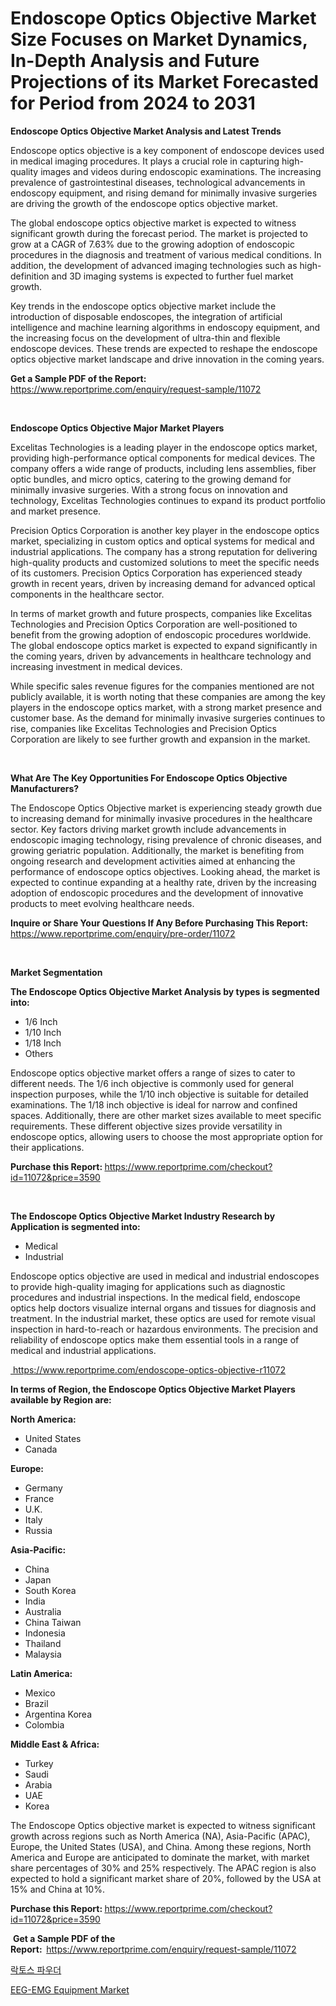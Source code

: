 <p><h1>Endoscope Optics Objective Market Size Focuses on Market Dynamics, In-Depth Analysis and Future Projections of its Market Forecasted for Period from 2024 to 2031</h1></p><p><strong>Endoscope Optics Objective Market Analysis and Latest Trends</strong></p>
<p><p>Endoscope optics objective is a key component of endoscope devices used in medical imaging procedures. It plays a crucial role in capturing high-quality images and videos during endoscopic examinations. The increasing prevalence of gastrointestinal diseases, technological advancements in endoscopy equipment, and rising demand for minimally invasive surgeries are driving the growth of the endoscope optics objective market.</p><p>The global endoscope optics objective market is expected to witness significant growth during the forecast period. The market is projected to grow at a CAGR of 7.63% due to the growing adoption of endoscopic procedures in the diagnosis and treatment of various medical conditions. In addition, the development of advanced imaging technologies such as high-definition and 3D imaging systems is expected to further fuel market growth.</p><p>Key trends in the endoscope optics objective market include the introduction of disposable endoscopes, the integration of artificial intelligence and machine learning algorithms in endoscopy equipment, and the increasing focus on the development of ultra-thin and flexible endoscope devices. These trends are expected to reshape the endoscope optics objective market landscape and drive innovation in the coming years.</p></p>
<p><strong>Get a Sample PDF of the Report:&nbsp;</strong> <a href="https://www.reportprime.com/enquiry/request-sample/11072">https://www.reportprime.com/enquiry/request-sample/11072</a></p>
<p>&nbsp;</p>
<p><strong>Endoscope Optics Objective Major Market Players</strong></p>
<p><p>Excelitas Technologies is a leading player in the endoscope optics market, providing high-performance optical components for medical devices. The company offers a wide range of products, including lens assemblies, fiber optic bundles, and micro optics, catering to the growing demand for minimally invasive surgeries. With a strong focus on innovation and technology, Excelitas Technologies continues to expand its product portfolio and market presence.</p><p>Precision Optics Corporation is another key player in the endoscope optics market, specializing in custom optics and optical systems for medical and industrial applications. The company has a strong reputation for delivering high-quality products and customized solutions to meet the specific needs of its customers. Precision Optics Corporation has experienced steady growth in recent years, driven by increasing demand for advanced optical components in the healthcare sector.</p><p>In terms of market growth and future prospects, companies like Excelitas Technologies and Precision Optics Corporation are well-positioned to benefit from the growing adoption of endoscopic procedures worldwide. The global endoscope optics market is expected to expand significantly in the coming years, driven by advancements in healthcare technology and increasing investment in medical devices.</p><p>While specific sales revenue figures for the companies mentioned are not publicly available, it is worth noting that these companies are among the key players in the endoscope optics market, with a strong market presence and customer base. As the demand for minimally invasive surgeries continues to rise, companies like Excelitas Technologies and Precision Optics Corporation are likely to see further growth and expansion in the market.</p></p>
<p>&nbsp;</p>
<p><strong>What Are The Key Opportunities For Endoscope Optics Objective Manufacturers?</strong></p>
<p><p>The Endoscope Optics Objective market is experiencing steady growth due to increasing demand for minimally invasive procedures in the healthcare sector. Key factors driving market growth include advancements in endoscopic imaging technology, rising prevalence of chronic diseases, and growing geriatric population. Additionally, the market is benefiting from ongoing research and development activities aimed at enhancing the performance of endoscope optics objectives. Looking ahead, the market is expected to continue expanding at a healthy rate, driven by the increasing adoption of endoscopic procedures and the development of innovative products to meet evolving healthcare needs.</p></p>
<p><strong>Inquire or Share Your Questions If Any Before Purchasing This Report:</strong> <a href="https://www.reportprime.com/enquiry/pre-order/11072">https://www.reportprime.com/enquiry/pre-order/11072</a></p>
<p>&nbsp;</p>
<p><strong>Market Segmentation</strong></p>
<p><strong>The Endoscope Optics Objective Market Analysis by types is segmented into:</strong></p>
<p><ul><li>1/6 Inch</li><li>1/10 Inch</li><li>1/18 Inch</li><li>Others</li></ul></p>
<p><p>Endoscope optics objective market offers a range of sizes to cater to different needs. The 1/6 inch objective is commonly used for general inspection purposes, while the 1/10 inch objective is suitable for detailed examinations. The 1/18 inch objective is ideal for narrow and confined spaces. Additionally, there are other market sizes available to meet specific requirements. These different objective sizes provide versatility in endoscope optics, allowing users to choose the most appropriate option for their applications.</p></p>
<p><strong>Purchase this Report:&nbsp;</strong><a href="https://www.reportprime.com/checkout?id=11072&price=3590">https://www.reportprime.com/checkout?id=11072&price=3590</a></p>
<p>&nbsp;</p>
<p><strong>The Endoscope Optics Objective Market Industry Research by Application is segmented into:</strong></p>
<p><ul><li>Medical</li><li>Industrial</li></ul></p>
<p><p>Endoscope optics objective are used in medical and industrial endoscopes to provide high-quality imaging for applications such as diagnostic procedures and industrial inspections. In the medical field, endoscope optics help doctors visualize internal organs and tissues for diagnosis and treatment. In the industrial market, these optics are used for remote visual inspection in hard-to-reach or hazardous environments. The precision and reliability of endoscope optics make them essential tools in a range of medical and industrial applications.</p></p>
<p><a href="https://www.reportprime.com/endoscope-optics-objective-r11072">&nbsp;https://www.reportprime.com/endoscope-optics-objective-r11072</a></p>
<p><strong>In terms of Region, the Endoscope Optics Objective Market Players available by Region are:</strong></p>
<p>
    <p> <strong> North America: </strong>
        <ul>
            <li>United States</li>
            <li>Canada</li>
        </ul>
        </p> 
    <p> <strong> Europe: </strong>
        <ul>
            <li>Germany</li>
            <li>France</li>
            <li>U.K.</li>
            <li>Italy</li>
            <li>Russia</li>
        </ul>
        </p> 
    <p> <strong> Asia-Pacific: </strong>
        <ul>
            <li>China</li>
            <li>Japan</li>
            <li>South Korea</li>
            <li>India</li>
            <li>Australia</li>
            <li>China Taiwan</li>
            <li>Indonesia</li>
            <li>Thailand</li>
            <li>Malaysia</li>
        </ul>
        </p> 
    <p> <strong> Latin America: </strong>
        <ul>
            <li>Mexico</li>
            <li>Brazil</li>
            <li>Argentina Korea</li>
            <li>Colombia</li>
        </ul>
        </p> 
    <p> <strong> Middle East & Africa: </strong>
        <ul>
            <li>Turkey</li>
            <li>Saudi</li>
            <li>Arabia</li>
            <li>UAE</li>
            <li>Korea</li>
        </ul>
    </p>
    </p>
<p><p>The Endoscope Optics objective market is expected to witness significant growth across regions such as North America (NA), Asia-Pacific (APAC), Europe, the United States (USA), and China. Among these regions, North America and Europe are anticipated to dominate the market, with market share percentages of 30% and 25% respectively. The APAC region is also expected to hold a significant market share of 20%, followed by the USA at 15% and China at 10%.</p></p>
<p><strong>Purchase this Report: </strong><a href="https://www.reportprime.com/checkout?id=11072&price=3590">https://www.reportprime.com/checkout?id=11072&price=3590</a></p>
<p>&nbsp;<strong>Get a Sample PDF of the Report:&nbsp;&nbsp;</strong><a href="https://www.reportprime.com/enquiry/request-sample/11072">https://www.reportprime.com/enquiry/request-sample/11072</a></p>
<p><strong></strong></p>
<p><p><a href="https://github.com/sammyUltyylrich9067856/Market-Research-Report-List-1/blob/main/528055022340.md">락토스 파우더</a></p><p><a href="https://github.com/Whitneyboyettebo9kiw7yr13/Market-Research-Report-List-2/blob/main/eeg-emg-equipment-market.md">EEG-EMG Equipment Market</a></p></p>